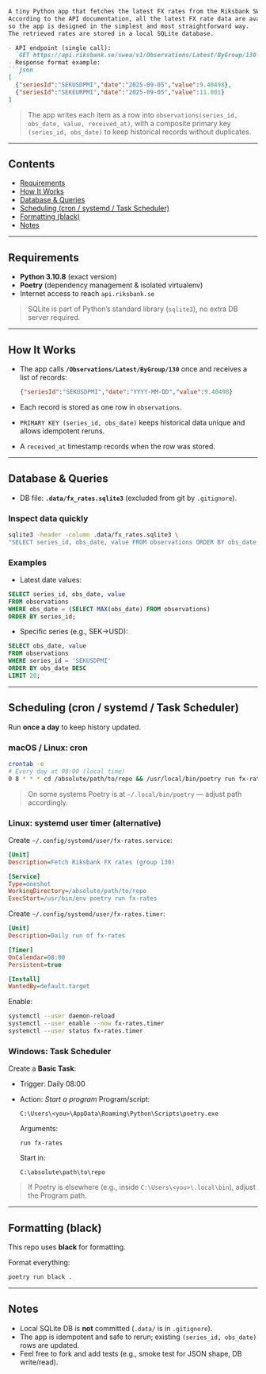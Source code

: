````markdown
A tiny Python app that fetches the latest FX rates from the Riksbank SWEA API.
According to the API documentation, all the latest FX rate data are available in a single request,
so the app is designed in the simplest and most straightforward way.
The retrieved rates are stored in a local SQLite database.

- API endpoint (single call):  
  `GET https://api.riksbank.se/swea/v1/Observations/Latest/ByGroup/130`
- Response format example:
```json
[
  {"seriesId":"SEKUSDPMI","date":"2025-09-05","value":9.40498},
  {"seriesId":"SEKEURPMI","date":"2025-09-05","value":11.001}
]
````

> The app writes each item as a row into `observations(series_id, obs_date, value, received_at)`,
> with a composite primary key `(series_id, obs_date)` to keep historical records without duplicates.

---

## Contents

* [Requirements](#requirements)
* [How It Works](#how-it-works)
* [Database & Queries](#database--queries)
* [Scheduling (cron / systemd / Task Scheduler)](#scheduling-cron--systemd--task-scheduler)
* [Formatting (black)](#formatting-black)
* [Notes](#notes)

---

## Requirements

* **Python 3.10.8** (exact version)
* **Poetry** (dependency management & isolated virtualenv)
* Internet access to reach `api.riksbank.se`

> SQLite is part of Python’s standard library (`sqlite3`), no extra DB server required.

---

## How It Works

* The app calls **`/Observations/Latest/ByGroup/130`** once and receives a list of records:

  ```json
  {"seriesId":"SEKUSDPMI","date":"YYYY-MM-DD","value":9.40498}
  ```
* Each record is stored as one row in `observations`.
* `PRIMARY KEY (series_id, obs_date)` keeps historical data unique and allows idempotent reruns.
* A `received_at` timestamp records when the row was stored.

---

## Database & Queries

* DB file: **`.data/fx_rates.sqlite3`** (excluded from git by `.gitignore`).

### Inspect data quickly

```bash
sqlite3 -header -column .data/fx_rates.sqlite3 \
"SELECT series_id, obs_date, value FROM observations ORDER BY obs_date DESC, series_id LIMIT 10;"
```

### Examples

* Latest date values:

```sql
SELECT series_id, obs_date, value
FROM observations
WHERE obs_date = (SELECT MAX(obs_date) FROM observations)
ORDER BY series_id;
```

* Specific series (e.g., SEK→USD):

```sql
SELECT obs_date, value
FROM observations
WHERE series_id = 'SEKUSDPMI'
ORDER BY obs_date DESC
LIMIT 20;
```

---

## Scheduling (cron / systemd / Task Scheduler)

Run **once a day** to keep history updated.

### macOS / Linux: cron

```bash
crontab -e
# Every day at 08:00 (local time)
0 8 * * * cd /absolute/path/to/repo && /usr/local/bin/poetry run fx-rates >> .data/cron.log 2>&1
```

> On some systems Poetry is at `~/.local/bin/poetry` — adjust path accordingly.

### Linux: systemd user timer (alternative)

Create `~/.config/systemd/user/fx-rates.service`:

```ini
[Unit]
Description=Fetch Riksbank FX rates (group 130)

[Service]
Type=oneshot
WorkingDirectory=/absolute/path/to/repo
ExecStart=/usr/bin/env poetry run fx-rates
```

Create `~/.config/systemd/user/fx-rates.timer`:

```ini
[Unit]
Description=Daily run of fx-rates

[Timer]
OnCalendar=08:00
Persistent=true

[Install]
WantedBy=default.target
```

Enable:

```bash
systemctl --user daemon-reload
systemctl --user enable --now fx-rates.timer
systemctl --user status fx-rates.timer
```

### Windows: Task Scheduler

Create a **Basic Task**:

* Trigger: Daily 08:00
* Action: *Start a program*
  Program/script:

  ```
  C:\Users\<you>\AppData\Roaming\Python\Scripts\poetry.exe
  ```

  Arguments:

  ```
  run fx-rates
  ```

  Start in:

  ```
  C:\absolute\path\to\repo
  ```

> If Poetry is elsewhere (e.g., inside `C:\Users\<you>\.local\bin`), adjust the Program path.

---

## Formatting (black)

This repo uses **black** for formatting.

Format everything:

```bash
poetry run black .
```

---


## Notes

* Local SQLite DB is **not** committed (`.data/` is in `.gitignore`).
* The app is idempotent and safe to rerun; existing `(series_id, obs_date)` rows are updated.
* Feel free to fork and add tests (e.g., smoke test for JSON shape, DB write/read).

